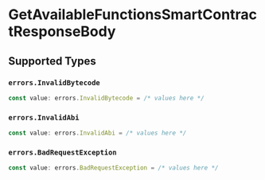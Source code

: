 # GetAvailableFunctionsSmartContractResponseBody


## Supported Types

### `errors.InvalidBytecode`

```typescript
const value: errors.InvalidBytecode = /* values here */
```

### `errors.InvalidAbi`

```typescript
const value: errors.InvalidAbi = /* values here */
```

### `errors.BadRequestException`

```typescript
const value: errors.BadRequestException = /* values here */
```

